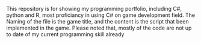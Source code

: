 This repository is for showing my programming portfolio, including C#, python and R, most proficiancy in using C# on game development field. 
The Naming of the file is the game title, and the content is the script that been implemented in the game.
Please noted that, mostly of the code are not up to date of my current programming skill already
